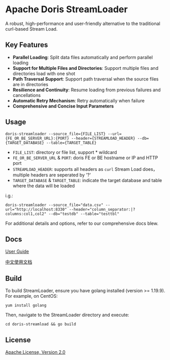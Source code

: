 <!--
Licensed to the Apache Software Foundation (ASF) under one
or more contributor license agreements.  See the NOTICE file
distributed with this work for additional information
regarding copyright ownership.  The ASF licenses this file
to you under the Apache License, Version 2.0 (the
"License"); you may not use this file except in compliance
with the License.  You may obtain a copy of the License at

  http://www.apache.org/licenses/LICENSE-2.0

Unless required by applicable law or agreed to in writing,
software distributed under the License is distributed on an
"AS IS" BASIS, WITHOUT WARRANTIES OR CONDITIONS OF ANY
KIND, either express or implied.  See the License for the
specific language governing permissions and limitations
under the License.
-->

# Apache Doris StreamLoader

A robust, high-performance and user-friendly alternative to the traditional curl-based Stream Load.



## Key Features

- **Parallel Loading**: Split data files automatically and perform parallel loading
- **Support for Multiple Files and Directories**: Support multiple files and directories load with one shot
- **Path Traversal Support**: Support path traversal when the source files are in directories
- **Resilience and Continuity**: Resume loading from previous failures and cancellations
- **Automatic Retry Mechanism**: Retry automatically when failure
- **Comprehensive and Concise Input Parameters**



## Usage

```shell
doris-streamloader --source_file={FILE_LIST} --url={FE_OR_BE_SERVER_URL}:{PORT} --header={STREAMLOAD_HEADER} --db={TARGET_DATABASE} --table={TARGET_TABLE}
```

- `FILE_LIST`: directory or file list, support \* wildcard
- `FE_OR_BE_SERVER_URL` & `PORT`: doris FE or BE hostname or IP and HTTP port
- `STREAMLOAD_HEADER`: supports all headers as `curl` Stream Load does，multiple headers are seperated by '?'
- `TARGET_DATABASE` & `TARGET_TABLE`: indicate the target database and table where the data will be loaded

i.g.:

```shell
doris-streamloader --source_file="data.csv" --url="http://localhost:8330" --header="column_separator:|?columns:col1,col2" --db="testdb" --table="testtbl"
```

For additional details and options, refer to our comprehensive docs blew.



## Docs

[User Guide](https://doris.apache.org/docs/ecosystem/doris-streamloader)

[中文使用文档]([https://doris.apache.org](https://doris.apache.org/)/zh-CN/docs/ecosystem/doris-streamloader)



## Build

To build StreamLoader, ensure you have golang installed (version >= 1.19.9). For example, on CentOS:

```
yum install golang
```

Then, navigate to the StreamLoader directory and execute:

```
cd doris-streamload && go build
```



## License

[Apache License, Version 2.0](https://www.apache.org/licenses/LICENSE-2.0)
